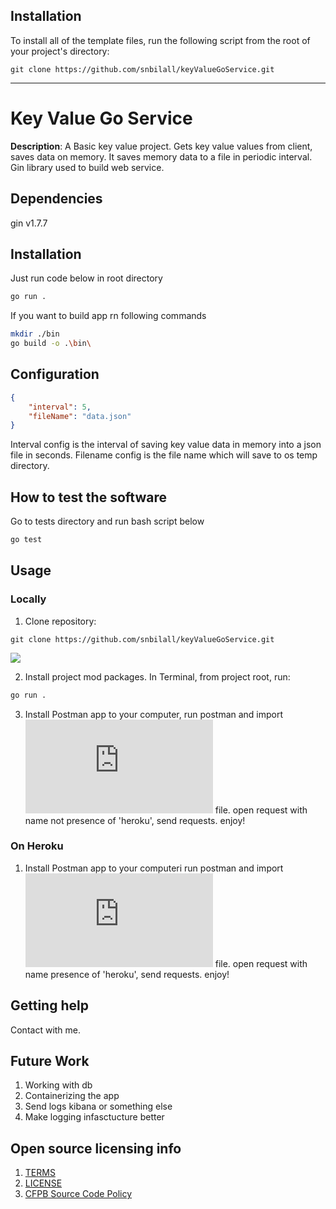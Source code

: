## Installation

To install all of the template files, run the following script from the root of your project's directory:

```
git clone https://github.com/snbilall/keyValueGoService.git
```

----

# Key Value Go Service

**Description**:  A Basic key value project. Gets key value values from client, saves data on memory. It saves memory data to a file in periodic interval. Gin library used to build web service.

## Dependencies

gin v1.7.7

## Installation

Just run code below in root directory

```bash
go run .
```

If you want to build app rn following commands
```bash
mkdir ./bin
go build -o .\bin\
```

## Configuration

```json
{
    "interval": 5,
    "fileName": "data.json"
}
```

Interval config is the interval of saving key value data in memory into a json file in seconds.
Filename config is the file name which will save to os temp directory.

## How to test the software

Go to tests directory and run bash script below

```bash
go test
```

## Usage

### Locally

1. Clone repository:

```
git clone https://github.com/snbilall/keyValueGoService.git
```
![](https://raw.githubusercontent.com/cfpb/open-source-checklist/master/screenshot-scrub-success.png)

2. Install project mod packages. In Terminal, from project root, run:
```bash
go run .
```

3. Install Postman app to your computer, run postman and import ![go.postman_collection.json](https://github.com/snbilall/keyValueGoService/blob/master/go.postman_collection.json) file. open request with name not presence of 'heroku', send requests. enjoy!

### On Heroku

1. Install Postman app to your computeri run postman and import ![go.postman_collection.json](https://github.com/snbilall/keyValueGoService/blob/master/go.postman_collection.json) file. open request with name presence of 'heroku', send requests. enjoy!

## Getting help

Contact with me.

## Future Work

1. Working with db
2. Containerizing the app
3. Send logs kibana or something else
4. Make logging infasctucture better

## Open source licensing info
1. [TERMS](TERMS.md)
2. [LICENSE](LICENSE)
3. [CFPB Source Code Policy](https://github.com/cfpb/source-code-policy/)